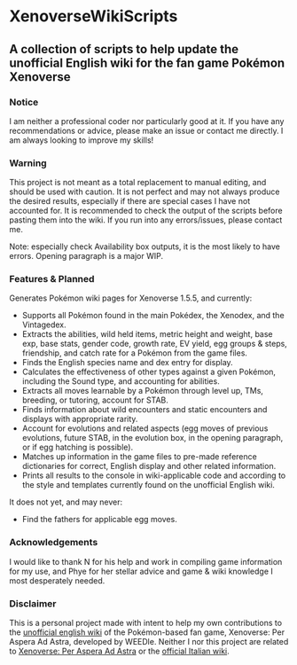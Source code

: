 # XenoverseWikiScripts
## A collection of scripts to help update the unofficial English wiki for the fan game Pokémon Xenoverse

### Notice
I am neither a professional coder nor particularly good at it. If you have any recommendations or advice, please make an issue or contact me directly. I am always looking to improve my skills!

### Warning
This project is not meant as a total replacement to manual editing, and should be used with caution. It is not perfect and may not always produce the desired results, especially if there are special cases I have not accounted for. It is recommended to check the output of the scripts before pasting them into the wiki. If you run into any errors/issues, please contact me.

Note: especially check Availability box outputs, it is the most likely to have errors. Opening paragraph is a major WIP.
### Features & Planned
Generates Pokémon wiki pages for Xenoverse 1.5.5, and currently:
- Supports all Pokémon found in the main Pokédex, the Xenodex, and the Vintagedex.
- Extracts the abilities, wild held items, metric height and weight, base exp, base stats, gender code, growth rate, EV yield, egg groups & steps, friendship, and catch rate for a Pokémon from the game files.
- Finds the English species name and dex entry for display.
- Calculates the effectiveness of other types against a given Pokémon, including the Sound type, and accounting for abilities.
- Extracts all moves learnable by a Pokémon through level up, TMs, breeding, or tutoring, account for STAB.
- Finds information about wild encounters and static encounters and displays with appropriate rarity.
- Account for evolutions and related aspects (egg moves of previous evolutions, future STAB, in the evolution box, in the opening paragraph, or if egg hatching is possible).
- Matches up information in the game files to pre-made reference dictionaries for correct, English display and other related information.
- Prints all results to the console in wiki-applicable code and according to the style and templates currently found on the unofficial English wiki.

It does not yet, and may never:
- Find the fathers for applicable egg moves.

### Acknowledgements
I would like to thank N for his help and work in compiling game information for my use, and Phye for her stellar advice and game & wiki knowledge I most desperately needed.


### Disclaimer
This is a personal project made with intent to help my own contributions to the [unofficial english wiki](https://pokemon-xenoverse.fandom.com/wiki/Pok%C3%A9mon) of the Pokémon-based fan game, Xenoverse: Per Aspera Ad Astra, developed by WEEDle. Neither I nor this project are related to [Xenoverse: Per Aspera Ad Astra](https://www.weedleteam.com/wp/) or the [official Italian wiki](https://xenoverse-per-aspera-ad-astra.fandom.com/it/wiki/Xenoverse:_Per_Aspera_Ad_Astra_Wiki).
